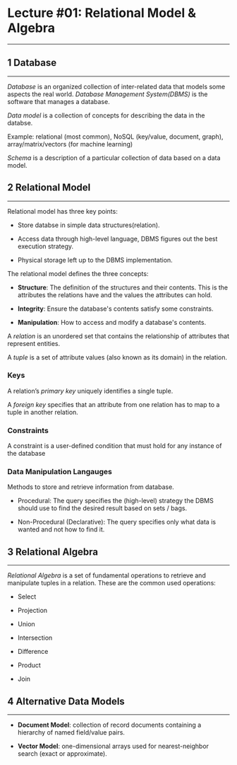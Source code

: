 # Lecture #01: Relational Model & Algebra

---

## 1 Database

---

*Database* is an organized collection of inter-related data that models some aspects the real world. *Database Management System(DBMS)* is the software that manages a database.

*Data model* is a collection of concepts for describing the data in the databse. 

Example: relational (most common), NoSQL (key/value, document, graph), array/matrix/vectors (for machine learning)

*Schema* is a description of a particular collection of data based on a data model.

## 2 Relational Model

---

Relational model has three key points: 

* Store databse in simple data structures(relation).

* Access data through high-level language, DBMS figures out the best execution strategy.

* Physical storage left up to the DBMS implementation.

The relational model defines the three concepts:

* **Structure**: The definition of the structures and their contents. This is the attributes the relations have and the values the attributes can hold.

* **Integrity**: Ensure the database's contents satisfy some constraints. 

* **Manipulation**: How to access and modify a database's contents.

A *relation* is an unordered set that contains the relationship of attributes that represent entities.

A *tuple* is a set of attribute values (also known as its domain) in the relation.

### Keys

A relation’s *primary key* uniquely identifies a single tuple.

A *foreign key* specifies that an attribute from one relation has to map to a tuple in another relation.

### Constraints

A constraint is a user-defined condition that must hold for any instance of the database

### Data Manipulation Langauges

Methods to store and retrieve information from database.

* Procedural: The query specifies the (high-level) strategy the DBMS should use to find the desired result based on sets / bags.

* Non-Procedural (Declarative): The query specifies only what data is wanted and not how to find it.  

## 3 Relational Algebra

---

*Relational Algebra* is a set of fundamental operations to retrieve and manipulate tuples in a relation. These are the common used operations:

* Select

* Projection

* Union

* Intersection

* Difference

* Product

* Join

## 4 Alternative Data Models

---

* **Document Model**: collection of record documents containing a hierarchy of named field/value pairs.

* **Vector Model**: one-dimensional arrays used for nearest-neighbor search (exact or approximate).
